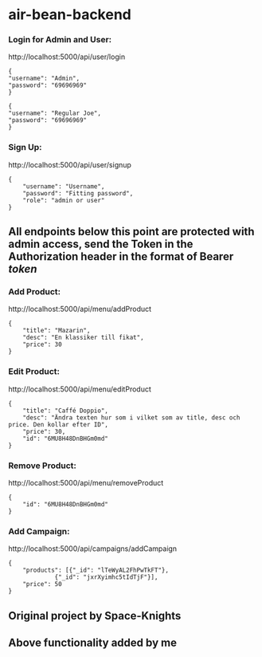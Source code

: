 # air-bean-backend

### Login for Admin and User:
http://localhost:5000/api/user/login
``` 
{ 
"username": "Admin",
"password": "69696969"
}

{
"username": "Regular Joe",
"password": "69696969"
}
```

### Sign Up: 
http://localhost:5000/api/user/signup
```
{
	"username": "Username",
	"password": "Fitting password",
	"role": "admin or user"
}
```
## All endpoints below this point are protected with admin access, send the Token in the Authorization header in the format of Bearer *token*

### Add Product:
http://localhost:5000/api/menu/addProduct
```
{
	"title": "Mazarin",
	"desc": "En klassiker till fikat",
	"price": 30
}
```

### Edit Product:
http://localhost:5000/api/menu/editProduct
```
{
	"title": "Caffé Doppio",
	"desc": "Ändra texten hur som i vilket som av title, desc och price. Den kollar efter ID",
	"price": 30,
	"id": "6MU8H48DnBHGm0md"
}
```

### Remove Product:
http://localhost:5000/api/menu/removeProduct
```
{
	"id": "6MU8H48DnBHGm0md"
}
```

### Add Campaign: 
http://localhost:5000/api/campaigns/addCampaign
```
{
	"products": [{"_id": "lTeWyAL2FhPwTkFT"}, 
		     {"_id": "jxrXyimhc5tIdTjF"}],
	"price": 50
}
```

## Original project by Space-Knights
## Above functionality added by me
